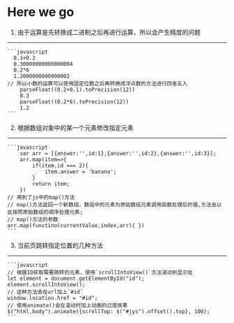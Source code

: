 Here we go
==========
1. 由于运算是先转换成二进制之后再进行运算，所以会产生精度的问题
-------------------------------------------------------------
    ```javascript
      0.1+0.2
      0.30000000000000004
      0.2*6
      1.2000000000000002
    // 所以小数的运算可以使用固定位数之后再转换成浮点数的方法进行四舍五入
        parseFloat((0.2+0.1).toPrecision(12))
        0.3
        parseFloat((0.2*6).toPrecision(12))
        1.2
    ```
2. 根据数组对象中的某一个元素修改指定元素
---------------------------------------
    ```javascript
        var arr = [{answer:'',id:1},{answer:'',id:2},{answer:'',id:3}];
        arr.map(item=>{
            if(item.id === 2){
                item.answer = 'banana';
            }
            return item;
        })
    // 用到了js中的map()方法
    // map()方法返回一个新数组，数组中的元素为原始数组元素调用函数处理后的值,方法会以此按照原始数组的顺序处理元素;
    // map()方法的参数
    arr.map(functino(currentValue,index,arr){ })
    ```
3. 当前页跳转指定位置的几种方法
-----------------------------------------
    ```javascript
    // 根据ID获取需要跳转的元素，使用`scrollIntoView()`方法滚动到显示处
    let element = document.getElementById("id");
    element.scrollIntoView();
    // 这种方法会在url加上`#id`
    window.location.href = "#id";
    // 使用animate()会在滚动时加上动画的过度效果
    $("html,body").animate({scrollTop: $("#jys").offset().top}, 100);
    ```
